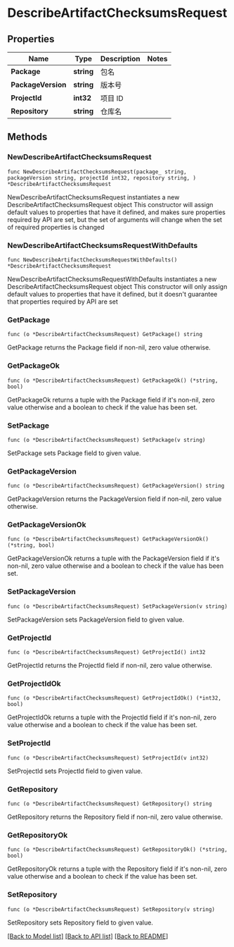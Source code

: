 # DescribeArtifactChecksumsRequest

## Properties

Name | Type | Description | Notes
------------ | ------------- | ------------- | -------------
**Package** | **string** | 包名 | 
**PackageVersion** | **string** | 版本号 | 
**ProjectId** | **int32** | 项目 ID | 
**Repository** | **string** | 仓库名 | 

## Methods

### NewDescribeArtifactChecksumsRequest

`func NewDescribeArtifactChecksumsRequest(package_ string, packageVersion string, projectId int32, repository string, ) *DescribeArtifactChecksumsRequest`

NewDescribeArtifactChecksumsRequest instantiates a new DescribeArtifactChecksumsRequest object
This constructor will assign default values to properties that have it defined,
and makes sure properties required by API are set, but the set of arguments
will change when the set of required properties is changed

### NewDescribeArtifactChecksumsRequestWithDefaults

`func NewDescribeArtifactChecksumsRequestWithDefaults() *DescribeArtifactChecksumsRequest`

NewDescribeArtifactChecksumsRequestWithDefaults instantiates a new DescribeArtifactChecksumsRequest object
This constructor will only assign default values to properties that have it defined,
but it doesn't guarantee that properties required by API are set

### GetPackage

`func (o *DescribeArtifactChecksumsRequest) GetPackage() string`

GetPackage returns the Package field if non-nil, zero value otherwise.

### GetPackageOk

`func (o *DescribeArtifactChecksumsRequest) GetPackageOk() (*string, bool)`

GetPackageOk returns a tuple with the Package field if it's non-nil, zero value otherwise
and a boolean to check if the value has been set.

### SetPackage

`func (o *DescribeArtifactChecksumsRequest) SetPackage(v string)`

SetPackage sets Package field to given value.


### GetPackageVersion

`func (o *DescribeArtifactChecksumsRequest) GetPackageVersion() string`

GetPackageVersion returns the PackageVersion field if non-nil, zero value otherwise.

### GetPackageVersionOk

`func (o *DescribeArtifactChecksumsRequest) GetPackageVersionOk() (*string, bool)`

GetPackageVersionOk returns a tuple with the PackageVersion field if it's non-nil, zero value otherwise
and a boolean to check if the value has been set.

### SetPackageVersion

`func (o *DescribeArtifactChecksumsRequest) SetPackageVersion(v string)`

SetPackageVersion sets PackageVersion field to given value.


### GetProjectId

`func (o *DescribeArtifactChecksumsRequest) GetProjectId() int32`

GetProjectId returns the ProjectId field if non-nil, zero value otherwise.

### GetProjectIdOk

`func (o *DescribeArtifactChecksumsRequest) GetProjectIdOk() (*int32, bool)`

GetProjectIdOk returns a tuple with the ProjectId field if it's non-nil, zero value otherwise
and a boolean to check if the value has been set.

### SetProjectId

`func (o *DescribeArtifactChecksumsRequest) SetProjectId(v int32)`

SetProjectId sets ProjectId field to given value.


### GetRepository

`func (o *DescribeArtifactChecksumsRequest) GetRepository() string`

GetRepository returns the Repository field if non-nil, zero value otherwise.

### GetRepositoryOk

`func (o *DescribeArtifactChecksumsRequest) GetRepositoryOk() (*string, bool)`

GetRepositoryOk returns a tuple with the Repository field if it's non-nil, zero value otherwise
and a boolean to check if the value has been set.

### SetRepository

`func (o *DescribeArtifactChecksumsRequest) SetRepository(v string)`

SetRepository sets Repository field to given value.



[[Back to Model list]](../README.md#documentation-for-models) [[Back to API list]](../README.md#documentation-for-api-endpoints) [[Back to README]](../README.md)


